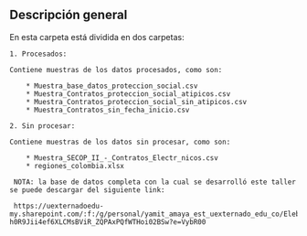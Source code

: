 
## Descripción general

En esta carpeta está dividida en dos carpetas:

    1. Procesados: 
    
    Contiene muestras de los datos procesados, como son:
    
        * Muestra_base_datos_proteccion_social.csv
        * Muestra_Contratos_proteccion_social_atipicos.csv
        * Muestra_Contratos_proteccion_social_sin_atipicos.csv
        * Muestra_Contratos_sin_fecha_inicio.csv
        
    2. Sin procesar:
    
    Contiene muestras de los datos sin procesar, como son:
    
        * Muestra_SECOP_II_-_Contratos_Electr_nicos.csv
        * regiones_colombia.xlsx
        
     NOTA: la base de datos completa con la cual se desarrolló este taller se puede descargar del siguiente link:
     
     https://uexternadoedu-my.sharepoint.com/:f:/g/personal/yamit_amaya_est_uexternado_edu_co/ElebtK-h0R9Jii4ef6XLCMsBViR_ZQPAxPQfWTHoi02BSw?e=VybR00
     
      
